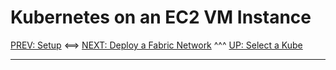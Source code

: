 # Kubernetes on an EC2 VM Instance

[PREV: Setup](00-setup.md) <==> [NEXT: Deploy a Fabric Network](20-fabric.md) ^^^ [UP: Select a Kube](10-kube.md)

---



